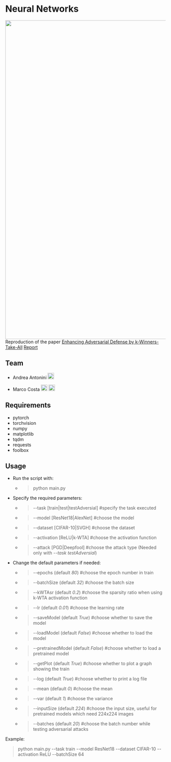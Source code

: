 # Neural Networks
<a href="https://www.dis.uniroma1.it/"><img src="http://www.dis.uniroma1.it/sites/default/files/marchio%20logo%20eng%20jpg.jpg" width="1000"></a>
Reproduction of the paper [Enhancing Adversarial Defense by k-Winners-Take-All](https://arxiv.org/abs/1905.10510)
[Report](Report/report.pdf)

## Team
* Andrea Antonini <a href="https://github.com/AndreaAntonini"><img src="https://upload.wikimedia.org/wikipedia/commons/thumb/9/91/Octicons-mark-github.svg/1024px-Octicons-mark-github.svg.png" width="20"></a>

* Marco Costa <a href="https://github.com/marcocosta96"><img src="https://upload.wikimedia.org/wikipedia/commons/thumb/9/91/Octicons-mark-github.svg/1024px-Octicons-mark-github.svg.png" width="20"></a>
<a href="https://www.linkedin.com/in/marco-costa-ecs"><img src="https://www.tecnomagazine.it/tech/wp-content/uploads/2013/05/linkedin-aggiungere-immagini.png" width="20"></a>

## Requirements
- pytorch
- torchvision
- numpy
- matplotlib
- tqdm
- requests
- foolbox

## Usage
* Run the script with:
    * > python main.py
* Specify the required parameters:
    * > --task [train|test|testAdversial] #specify the task executed
    * > --model [ResNet18|AlexNet] #choose the model
    * > --dataset [CIFAR-10|SVGH] #choose the dataset
    * > --activation [ReLU|k-WTA] #choose the activation function
    * > --attack [PGD|Deepfool] #choose the attack type (Needed only with *--task testAdversial*)
* Change the default parameters if needed:
    * > --epochs (default *80*) #choose the epoch number in train
    * > --batchSize (default *32*) #choose the batch size
    * > --kWTAsr (default *0.2*) #choose the sparsity ratio when using k-WTA activation function
    * > --lr (default *0.01*) #choose the learning rate
    * > --saveModel (default *True*) #choose whether to save the model
    * > --loadModel (default *False*) #choose whether to load the model
    * > --pretrainedModel (default *False*) #choose whether to load a pretrained model
    * > --getPlot (default *True*) #choose whether to plot a graph showing the train
    * > --log (default *True*) #choose whether to print a log file
    * > --mean (default *0*) #choose the mean
    * > --var (default *1*) #choose the variance
    * > --inputSize (default *224*) #choose the input size, useful for pretrained models which need 224x224 images
    * > --batches (default *20*) #choose the batch number while testing adversarial attacks

Example:
> python main.py --task train --model ResNet18 --dataset CIFAR-10 --activation ReLU --batchSize 64
